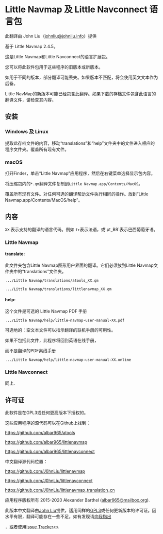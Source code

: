# Little Navmap 及 Little Navconnect 语言包


此翻译由 John Liu（johnliu@johnliu.info）提供

基于 Little Navmap 2.4.5。

这是Little Navmap和Little Navconnect的语言扩展包。

您可以将此软件包用于这些程序的旧版本或新版本。

如用于不同的版本，部分翻译可能丢失。如果版本不匹配，将会使用英文文本作为后备。

Little NavMap的新版本可能已经包含此翻译。如果下载的存档文件包含此语言的翻译文件，请检查其内容。

## 安装

### Windows 及 Linux

提取此存档文件的内容，移动“translations”和“help”文件夹中的文件进入相应的程序文件夹。覆盖所有现有文件。

### macOS

打开Finder，单击“Little Navmap”应用程序，然后在右键菜单选择显示包内容。

将压缩包内的`*.qm`翻译文件复制到`Little Navmap.app/Contents/MacOS`。

覆盖所有现有文件。对任何可选的翻译帮助文件执行相同的操作。放到“Little Navmap.app/Contents/MacOS/help”。

## 内容

`XX` 表示支持的翻译的语言代码。例如 `fr`表示法语，或'pt_BR`表示巴西葡萄牙语。

### Little Navmap

#### translate:

此文件夹包含Little Navmap图形用户界面的翻译。它们必须放到Little Navmap文件夹中的“translations”文件夹。

`.../Little Navmap/translations/atools_XX.qm`

`.../Little Navmap/translations/littlenavmap_XX.qm`

#### help:

这个文件是可选的  Little Navmap PDF 手册

`.../Little Navmap/help/little-navmap-user-manual-XX.pdf`

可选地的：空文本文件可以指示翻译的联机手册的可用性。

如果不包括此文件，此程序将回到英语在线手册，

而不是翻译的PDF离线手册


`.../Little Navmap/help/little-navmap-user-manual-XX.online`

### Little Navconnect

同上.

## 许可证

此软件是在GPL3或任何更高版本下授权的。

这些应用程序的源代码可以在Github上找到：

https://github.com/albar965/atools

https://github.com/albar965/littlenavmap

https://github.com/albar965/littlenavconnect

中文翻译源代码位置：

https://github.com/J0hnLiu/littlenavmap

https://github.com/J0hnLiu/littlenavconnect

https://github.com/J0hnLiu/littlenavmap_translation_cn

应用程序版权所有 2015-2020 Alexander Barthel (albar965@mailbox.org).

<p>此版本中文翻译由<a href="https://github.com/J0hnLiu">John Liu</a>提供，适用同样的<a href="http://www.gnu.org/licenses/gpl-3.0">GPL3</a>或任何更新版本的许可证。因水平有限，翻译可能存在一些不足，如有发现请<a href="https://johnliu.info/lnm">向我指出</a></p>，或者使用<a href="https://github.com/J0hnLiu/littlenavmap_translation_zh/issues">Issue Tracker<>

